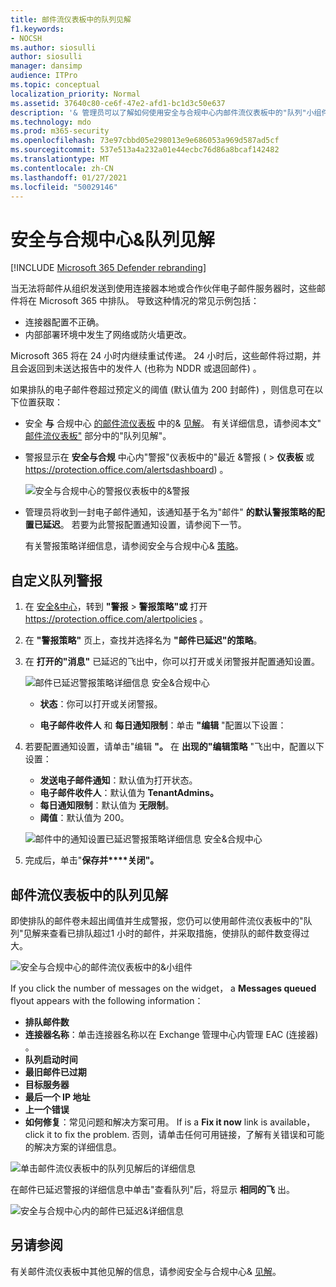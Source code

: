 ```yaml
---
title: 邮件流仪表板中的队列见解
f1.keywords:
- NOCSH
ms.author: siosulli
author: siosulli
manager: dansimp
audience: ITPro
ms.topic: conceptual
localization_priority: Normal
ms.assetid: 37640c80-ce6f-47e2-afd1-bc1d3c50e637
description: '& 管理员可以了解如何使用安全与合规中心内邮件流仪表板中的"队列"小组件监视通过出站连接器发送到其内部部署组织或合作伙伴组织的不成功邮件流。'
ms.technology: mdo
ms.prod: m365-security
ms.openlocfilehash: 73e97cbbd05e298013e9e686053a969d587ad5cf
ms.sourcegitcommit: 537e513a4a232a01e44ecbc76d86a8bcaf142482
ms.translationtype: MT
ms.contentlocale: zh-CN
ms.lasthandoff: 01/27/2021
ms.locfileid: "50029146"
---
```

# <a name="queues-insight-in-the-security--compliance-center"></a>安全与合规中心&队列见解

[!INCLUDE [Microsoft 365 Defender rebranding](../includes/microsoft-defender-for-office.md)]


当无法将邮件从组织发送到使用连接器本地或合作伙伴电子邮件服务器时，这些邮件将在 Microsoft 365 中排队。 导致这种情况的常见示例包括：

- 连接器配置不正确。
- 内部部署环境中发生了网络或防火墙更改。

Microsoft 365 将在 24 小时内继续重试传递。 24 小时后，这些邮件将过期，并且会返回到未送达报告中的发件人 (也称为 NDDR 或退回邮件) 。

如果排队的电子邮件卷超过预定义的阈值 (默认值为 200 封邮件) ，则信息可在以下位置获取：

- 安全 **与** 合规中心 [的邮件流仪表板](mail-flow-insights-v2.md) 中的& [见解](https://protection.office.com)。 有关详细信息，请参阅本文" [邮件流仪表板"](#queues-insight-in-the-mail-flow-dashboard) 部分中的"队列见解"。

- 警报显示在 **安全与合规** 中心内"警报"仪表板中的"最近 [](https://protection.office.com)&警报 ( \> **仪表板** 或 <https://protection.office.com/alertsdashboard>) 。

  ![安全与合规中心的警报仪表板中的&警报](../../media/mfi-queued-messages-alert.png)

- 管理员将收到一封电子邮件通知，该通知基于名为"邮件" **的默认警报策略的配置已延迟**。 若要为此警报配置通知设置，请参阅下一节。

  有关警报策略详细信息，请参阅安全与合规中心& [策略](../../compliance/alert-policies.md)。

## <a name="customize-queue-alerts"></a>自定义队列警报

1. 在 [安全&中心](https://protection.office.com)，转到 **"警报** \> **警报策略"或** 打开 <https://protection.office.com/alertpolicies> 。

2. 在 **"警报策略"** 页上，查找并选择名为 **"邮件已延迟"的策略**。

3. 在 **打开的"消息"** 已延迟的飞出中，你可以打开或关闭警报并配置通知设置。

   ![邮件已延迟警报策略详细信息 安全&合规中心](../../media/mfi-queued-messages-alert-policy.png)

   - **状态**：你可以打开或关闭警报。

   - **电子邮件收件人** 和 **每日通知限制**：单击 **"编辑** "配置以下设置：

4. 若要配置通知设置，请单击"编辑 **"。** 在 **出现的"编辑策略** "飞出中，配置以下设置：

   - **发送电子邮件通知**：默认值为打开状态。
   - **电子邮件收件人**：默认值为 **TenantAdmins。**
   - **每日通知限制**：默认值为 **无限制**。
   - **阈值**：默认值为 200。

   ![邮件中的通知设置已延迟警报策略详细信息 安全&合规中心](../../media/mfi-queued-messages-alert-policy-notification-settings.png)

5. 完成后，单击"**保存并****关闭"。**

## <a name="queues-insight-in-the-mail-flow-dashboard"></a>邮件流仪表板中的队列见解

即使排队的邮件卷未超出阈值并生成警报，您仍可以使用邮件流仪表板中的"队列"见解来查看已排队超过[](mail-flow-insights-v2.md)1 小时的邮件，并采取措施，使排队的邮件数变得过大。

![安全与合规中心的邮件流仪表板中的&小组件](../../media/mfi-queues-widget.png)

If you click the number of messages on the widget， a **Messages queued** flyout appears with the following information：

- **排队邮件数**
- **连接器名称**：单击连接器名称以在 Exchange 管理中心内管理 EAC (连接器) 。
- **队列启动时间**
- **最旧邮件已过期**
- **目标服务器**
- **最后一个 IP 地址**
- **上一个错误**
- **如何修复**：常见问题和解决方案可用。 If is a **Fix it now** link is available， click it to fix the problem. 否则，请单击任何可用链接，了解有关错误和可能的解决方案的详细信息。

![单击邮件流仪表板中的队列见解后的详细信息](../../media/mfi-queues-details.png)

在邮件已延迟警报的详细信息中单击"查看队列"后，将显示 **相同的飞** 出。

![安全与合规中心内的邮件已延迟&详细信息](../../media/mfi-queued-messages-alert-details.png)

## <a name="see-also"></a>另请参阅

有关邮件流仪表板中其他见解的信息，请参阅安全与合规中心& [见解](mail-flow-insights-v2.md)。
